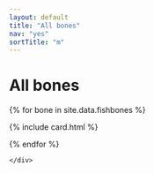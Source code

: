 ```yaml
---
layout: default
title: "All bones"
nav: "yes"
sortTitle: "m"
---
```


<div class="container">
	<h1>All bones</h1>
	<div class="row">

{% for bone in site.data.fishbones %}

{% include card.html %}

{% endfor %}

	</div>
</div>
